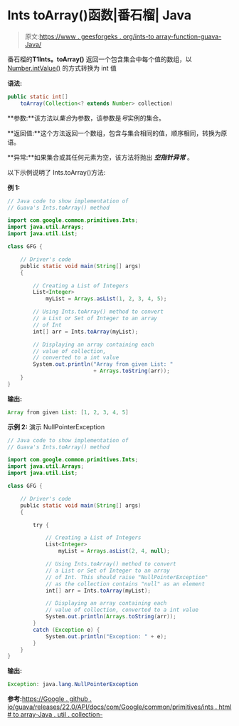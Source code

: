 # Ints toArray()函数|番石榴| Java

> 原文:[https://www . geesforgeks . org/ints-to array-function-guava-Java/](https://www.geeksforgeeks.org/ints-toarray-function-guava-java/)

番石榴的**T1Ints。toArray()** 返回一个包含集合中每个值的数组，以 [Number.intValue()](https://www.geeksforgeeks.org/number-intvalue-method-in-java-with-examples/) 的方式转换为 int 值

**语法:**

```java
public static int[] 
    toArray(Collection<? extends Number> collection)

```

**参数:**该方法以*集合*为参数，该参数是*号*实例的集合。

**返回值:**这个方法返回一个数组，包含与集合相同的值，顺序相同，转换为原语。

**异常:**如果集合或其任何元素为空，该方法将抛出 ***空指针异常*** 。

以下示例说明了 Ints.toArray()方法:

**例 1:**

```java
// Java code to show implementation of
// Guava's Ints.toArray() method

import com.google.common.primitives.Ints;
import java.util.Arrays;
import java.util.List;

class GFG {

    // Driver's code
    public static void main(String[] args)
    {

        // Creating a List of Integers
        List<Integer>
            myList = Arrays.asList(1, 2, 3, 4, 5);

        // Using Ints.toArray() method to convert
        // a List or Set of Integer to an array
        // of Int
        int[] arr = Ints.toArray(myList);

        // Displaying an array containing each
        // value of collection,
        // converted to a int value
        System.out.println("Array from given List: "
                           + Arrays.toString(arr));
    }
}
```

**输出:**

```java
Array from given List: [1, 2, 3, 4, 5]

```

**示例 2:** 演示 NullPointerException

```java
// Java code to show implementation of
// Guava's Ints.toArray() method

import com.google.common.primitives.Ints;
import java.util.Arrays;
import java.util.List;

class GFG {

    // Driver's code
    public static void main(String[] args)
    {

        try {

            // Creating a List of Integers
            List<Integer>
                myList = Arrays.asList(2, 4, null);

            // Using Ints.toArray() method to convert
            // a List or Set of Integer to an array
            // of Int. This should raise "NullPointerException"
            // as the collection contains "null" as an element
            int[] arr = Ints.toArray(myList);

            // Displaying an array containing each
            // value of collection, converted to a int value
            System.out.println(Arrays.toString(arr));
        }
        catch (Exception e) {
            System.out.println("Exception: " + e);
        }
    }
}
```

**输出:**

```java
Exception: java.lang.NullPointerException

```

**参考:**[https://Google . github . io/guava/releases/22.0/API/docs/com/Google/common/primitives/ints . html # to array-Java . util . collection-](https://google.github.io/guava/releases/22.0/api/docs/com/google/common/primitives/Ints.html#toArray-java.util.Collection-)